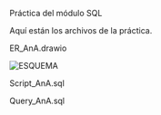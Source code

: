 Práctica del módulo SQL

Aquí están los archivos de la práctica.

ER_AnA.drawio

![ESQUEMA](https://user-images.githubusercontent.com/100804318/206880971-d0b3faeb-4ec0-4580-b2f1-c3dd4eebe631.PNG)

Script_AnA.sql

Query_AnA.sql
